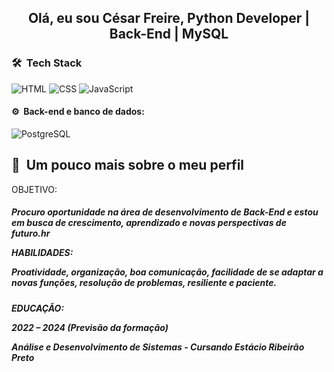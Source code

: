 <h2 align="center"> Olá, eu sou César Freire, Python Developer | Back-End | MySQL 
<h3> 🛠 &nbsp;Tech Stack</h2>

![HTML](https://img.shields.io/badge/-HTML-333333?style=flat&logo=HTML5)
![CSS](https://img.shields.io/badge/-CSS-333333?style=flat&logo=CSS3&logoColor=1572B6)
![JavaScript](https://img.shields.io/badge/-JavaScript-333333?style=flat&logo=javascript)

<h4>⚙️ &nbsp;Back-end e banco de dados:</h3>

![PostgreSQL](https://img.shields.io/badge/-PostgreSQL-333333?style=flat&logo=postgresql)


<h2>🚀 &nbsp;Um pouco mais sobre o meu perfil</h2>
<p>
<p>OBJETIVO:<p>
<h5>Procuro oportunidade na área de desenvolvimento de Back-End e estou em busca de crescimento, aprendizado e novas perspectivas de futuro.hr<p>
<p>HABILIDADES:<p>
<p>Proatividade, organização, boa comunicação, facilidade de se adaptar a novas funções, resolução de problemas, resiliente e paciente.<p><h5>

<p>EDUCAÇÃO:<p>
2022 – 2024 (Previsão da formação)
<p>Análise e Desenvolvimento de Sistemas - Cursando
Estácio Ribeirão Preto
</p>
